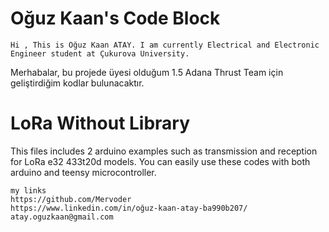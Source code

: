 # Oğuz Kaan's Code Block                           	

	Hi , This is Oğuz Kaan ATAY. I am currently Electrical and Electronic Engineer student at Çukurova University. 
Merhabalar, bu projede üyesi olduğum 1.5 Adana Thrust Team için geliştirdiğim kodlar bulunacaktır.

# LoRa Without Library 
This files includes 2 arduino examples such as transmission and reception  for LoRa e32 433t20d models. 
You can easily use these codes with both arduino and teensy microcontroller.

	my links
	https://github.com/Mervoder
	https://www.linkedin.com/in/oğuz-kaan-atay-ba990b207/
	atay.oguzkaan@gmail.com
	
